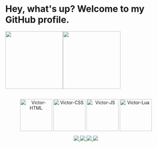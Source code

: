 # Hey, what's up? Welcome to my GitHub profile.

<table>
    <img height="180em" src="https://github-readme-stats.vercel.app/api?username=victordev3&show_icons=true&theme=holi&include_all_commits=true&count_private=true"/>
    <img height="180em" src="https://github-readme-stats.vercel.app/api/top-langs/?username=victordev3&layout=compact&langs_count=6&theme=holi"/>
</table>

<!-- ÍCONES = -->
<p align="center">
  <img align="center" alt="Victor-HTML" width="100" src="https://img.icons8.com/color/2x/html-5.png"/>
  <img align="center" alt="Victor-CSS" width="100" src="https://img.icons8.com/color/2x/css3.png"/>
  <img align="center" alt="Victor-JS" width="100" src="https://static.vecteezy.com/system/resources/previews/027/127/560/non_2x/javascript-logo-javascript-icon-transparent-free-png.png"/>
  <img align="center" alt="Victor-Lua" width="100" src="https://cdn.jsdelivr.net/gh/devicons/devicon@latest/icons/lua/lua-original.svg"/>
</p>

<!-- = SOCIAIS -->
<div align="center"> 
  <a href="https://www.instagram.com/_victor.pxszs/" target="_blank">
    <img src="https://img.shields.io/badge/-Instagram-%23E4405F?style=for-the-badge&logo=instagram&logoColor=white"/>
  </a>
  <a href="mailto:bielst1390@gmail.com">
    <img src="https://img.shields.io/badge/-Gmail-%23333?style=for-the-badge&logo=gmail&logoColor=white"/>
  </a>
  <a href="#" target="_blank">
    <img src="https://img.shields.io/badge/-LinkedIn-%230077B5?style=for-the-badge&logo=linkedin&logoColor=white"/>
  </a>
  <a href="#" target="_blank">
    <img src="https://img.shields.io/badge/Discord-7289DA?style=for-the-badge&logo=discord&logoColor=white"/>
  </a>
</div>
